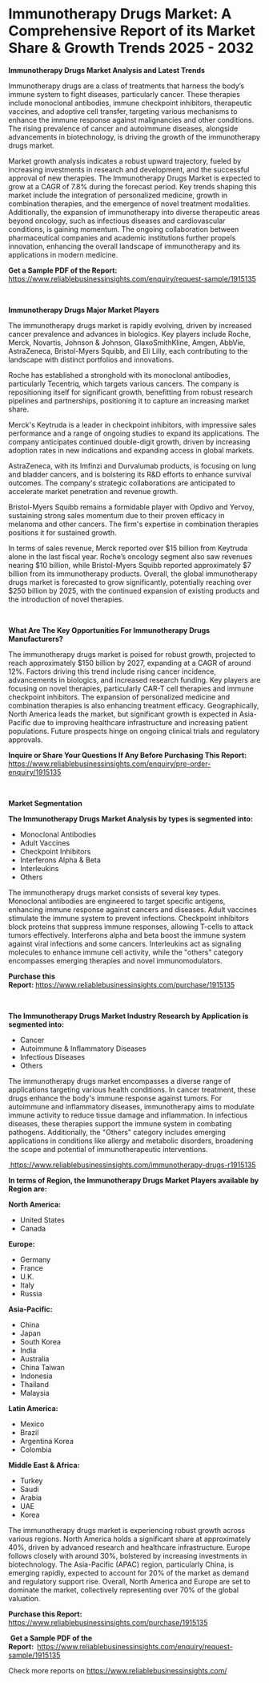 <p><h1>Immunotherapy Drugs Market: A Comprehensive Report of its Market Share & Growth Trends 2025 - 2032</h1></p><p><strong>Immunotherapy Drugs Market Analysis and Latest Trends</strong></p>
<p><p>Immunotherapy drugs are a class of treatments that harness the body’s immune system to fight diseases, particularly cancer. These therapies include monoclonal antibodies, immune checkpoint inhibitors, therapeutic vaccines, and adoptive cell transfer, targeting various mechanisms to enhance the immune response against malignancies and other conditions. The rising prevalence of cancer and autoimmune diseases, alongside advancements in biotechnology, is driving the growth of the immunotherapy drugs market.</p><p>Market growth analysis indicates a robust upward trajectory, fueled by increasing investments in research and development, and the successful approval of new therapies. The Immunotherapy Drugs Market is expected to grow at a CAGR of 7.8% during the forecast period. Key trends shaping this market include the integration of personalized medicine, growth in combination therapies, and the emergence of novel treatment modalities. Additionally, the expansion of immunotherapy into diverse therapeutic areas beyond oncology, such as infectious diseases and cardiovascular conditions, is gaining momentum. The ongoing collaboration between pharmaceutical companies and academic institutions further propels innovation, enhancing the overall landscape of immunotherapy and its applications in modern medicine.</p></p>
<p><strong>Get a Sample PDF of the Report:&nbsp;</strong> <a href="https://www.reliablebusinessinsights.com/enquiry/request-sample/1915135?utm_campaign=2117&utm_medium=2&utm_source=Github&utm_content=ia&utm_term=03032025&utm_id=immunotherapy-drugs">https://www.reliablebusinessinsights.com/enquiry/request-sample/1915135</a></p>
<p>&nbsp;</p>
<p><strong>Immunotherapy Drugs Major Market Players</strong></p>
<p><p>The immunotherapy drugs market is rapidly evolving, driven by increased cancer prevalence and advances in biologics. Key players include Roche, Merck, Novartis, Johnson & Johnson, GlaxoSmithKline, Amgen, AbbVie, AstraZeneca, Bristol-Myers Squibb, and Eli Lilly, each contributing to the landscape with distinct portfolios and innovations.</p><p>Roche has established a stronghold with its monoclonal antibodies, particularly Tecentriq, which targets various cancers. The company is repositioning itself for significant growth, benefitting from robust research pipelines and partnerships, positioning it to capture an increasing market share.</p><p>Merck's Keytruda is a leader in checkpoint inhibitors, with impressive sales performance and a range of ongoing studies to expand its applications. The company anticipates continued double-digit growth, driven by increasing adoption rates in new indications and expanding access in global markets.</p><p>AstraZeneca, with its Imfinzi and Durvalumab products, is focusing on lung and bladder cancers, and is bolstering its R&D efforts to enhance survival outcomes. The company's strategic collaborations are anticipated to accelerate market penetration and revenue growth.</p><p>Bristol-Myers Squibb remains a formidable player with Opdivo and Yervoy, sustaining strong sales momentum due to their proven efficacy in melanoma and other cancers. The firm's expertise in combination therapies positions it for sustained growth.</p><p>In terms of sales revenue, Merck reported over $15 billion from Keytruda alone in the last fiscal year. Roche’s oncology segment also saw revenues nearing $10 billion, while Bristol-Myers Squibb reported approximately $7 billion from its immunotherapy products. Overall, the global immunotherapy drugs market is forecasted to grow significantly, potentially reaching over $250 billion by 2025, with the continued expansion of existing products and the introduction of novel therapies.</p></p>
<p>&nbsp;</p>
<p><strong>What Are The Key Opportunities For Immunotherapy Drugs Manufacturers?</strong></p>
<p><p>The immunotherapy drugs market is poised for robust growth, projected to reach approximately $150 billion by 2027, expanding at a CAGR of around 12%. Factors driving this trend include rising cancer incidence, advancements in biologics, and increased research funding. Key players are focusing on novel therapies, particularly CAR-T cell therapies and immune checkpoint inhibitors. The expansion of personalized medicine and combination therapies is also enhancing treatment efficacy. Geographically, North America leads the market, but significant growth is expected in Asia-Pacific due to improving healthcare infrastructure and increasing patient populations. Future prospects hinge on ongoing clinical trials and regulatory approvals.</p></p>
<p><strong>Inquire or Share Your Questions If Any Before Purchasing This Report:</strong> <a href="https://www.reliablebusinessinsights.com/enquiry/pre-order-enquiry/1915135?utm_campaign=2117&utm_medium=2&utm_source=Github&utm_content=ia&utm_term=03032025&utm_id=immunotherapy-drugs">https://www.reliablebusinessinsights.com/enquiry/pre-order-enquiry/1915135</a></p>
<p>&nbsp;</p>
<p><strong>Market Segmentation</strong></p>
<p><strong>The Immunotherapy Drugs Market Analysis by types is segmented into:</strong></p>
<p><ul><li>Monoclonal Antibodies</li><li>Adult Vaccines</li><li>Checkpoint Inhibitors</li><li>Interferons Alpha & Beta</li><li>Interleukins</li><li>Others</li></ul></p>
<p><p>The immunotherapy drugs market consists of several key types. Monoclonal antibodies are engineered to target specific antigens, enhancing immune response against cancers and diseases. Adult vaccines stimulate the immune system to prevent infections. Checkpoint inhibitors block proteins that suppress immune responses, allowing T-cells to attack tumors effectively. Interferons alpha and beta boost the immune system against viral infections and some cancers. Interleukins act as signaling molecules to enhance immune cell activity, while the "others" category encompasses emerging therapies and novel immunomodulators.</p></p>
<p><strong>Purchase this Report:&nbsp;</strong><a href="https://www.reliablebusinessinsights.com/purchase/1915135?utm_campaign=2117&utm_medium=2&utm_source=Github&utm_content=ia&utm_term=03032025&utm_id=immunotherapy-drugs">https://www.reliablebusinessinsights.com/purchase/1915135</a></p>
<p>&nbsp;</p>
<p><strong>The Immunotherapy Drugs Market Industry Research by Application is segmented into:</strong></p>
<p><ul><li>Cancer</li><li>Autoimmune & Inflammatory Diseases</li><li>Infectious Diseases</li><li>Others</li></ul></p>
<p><p>The immunotherapy drugs market encompasses a diverse range of applications targeting various health conditions. In cancer treatment, these drugs enhance the body's immune response against tumors. For autoimmune and inflammatory diseases, immunotherapy aims to modulate immune activity to reduce tissue damage and inflammation. In infectious diseases, these therapies support the immune system in combating pathogens. Additionally, the "Others" category includes emerging applications in conditions like allergy and metabolic disorders, broadening the scope and potential of immunotherapeutic interventions.</p></p>
<p><a href="https://www.reliablebusinessinsights.com/immunotherapy-drugs-r1915135?utm_campaign=2117&utm_medium=2&utm_source=Github&utm_content=ia&utm_term=03032025&utm_id=immunotherapy-drugs">&nbsp;https://www.reliablebusinessinsights.com/immunotherapy-drugs-r1915135</a></p>
<p><strong>In terms of Region, the Immunotherapy Drugs Market Players available by Region are:</strong></p>
<p>
    <p> <strong> North America: </strong>
        <ul>
            <li>United States</li>
            <li>Canada</li>
        </ul>
        </p> 
    <p> <strong> Europe: </strong>
        <ul>
            <li>Germany</li>
            <li>France</li>
            <li>U.K.</li>
            <li>Italy</li>
            <li>Russia</li>
        </ul>
        </p> 
    <p> <strong> Asia-Pacific: </strong>
        <ul>
            <li>China</li>
            <li>Japan</li>
            <li>South Korea</li>
            <li>India</li>
            <li>Australia</li>
            <li>China Taiwan</li>
            <li>Indonesia</li>
            <li>Thailand</li>
            <li>Malaysia</li>
        </ul>
        </p> 
    <p> <strong> Latin America: </strong>
        <ul>
            <li>Mexico</li>
            <li>Brazil</li>
            <li>Argentina Korea</li>
            <li>Colombia</li>
        </ul>
        </p> 
    <p> <strong> Middle East & Africa: </strong>
        <ul>
            <li>Turkey</li>
            <li>Saudi</li>
            <li>Arabia</li>
            <li>UAE</li>
            <li>Korea</li>
        </ul>
    </p>
    </p>
<p><p>The immunotherapy drugs market is experiencing robust growth across various regions. North America holds a significant share at approximately 40%, driven by advanced research and healthcare infrastructure. Europe follows closely with around 30%, bolstered by increasing investments in biotechnology. The Asia-Pacific (APAC) region, particularly China, is emerging rapidly, expected to account for 20% of the market as demand and regulatory support rise. Overall, North America and Europe are set to dominate the market, collectively representing over 70% of the global valuation.</p></p>
<p><strong>Purchase this Report: </strong><a href="https://www.reliablebusinessinsights.com/purchase/1915135?utm_campaign=2117&utm_medium=2&utm_source=Github&utm_content=ia&utm_term=03032025&utm_id=immunotherapy-drugs">https://www.reliablebusinessinsights.com/purchase/1915135</a></p>
<p>&nbsp;<strong>Get a Sample PDF of the Report:&nbsp;&nbsp;</strong><a href="https://www.reliablebusinessinsights.com/enquiry/request-sample/1915135?utm_campaign=2117&utm_medium=2&utm_source=Github&utm_content=ia&utm_term=03032025&utm_id=immunotherapy-drugs">https://www.reliablebusinessinsights.com/enquiry/request-sample/1915135</a></p>
<p><strong></strong></p>
<p>Check more reports on <a href="https://www.reliablebusinessinsights.com/?utm_campaign=2117&utm_medium=2&utm_source=Github&utm_content=ia&utm_term=03032025&utm_id=immunotherapy-drugs">https://www.reliablebusinessinsights.com/</a></p>